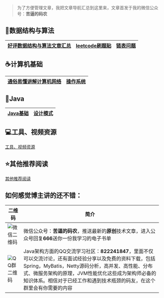 > 为了方便管理文章，我把文章导航汇总到这里来，文章首发于我的微信公众号：**苦逼的码农**

## :tophat:数据结构与算法 ##


[好评数据结构与算法文章汇总](src/Data_Structure_And_Algorithm.md) | [leetcode刷题贴](src/leetcode.md) | [链表问题](src/Linklist_Problem.md)
---|---|---




## :coffee:计算机基础 ##


[通俗易懂讲解计算机网络](src/Computer_Networking.md) | [操作系统](src/Compuer_System.md)
---|---


## :page_facing_up:Java ##


[Java基础](src/JavaBase.md) | [设计模式](src/Design_Pattern.md)
---|---



## :computer:工具、视频资源 ##

[工具、视频资源](src/resource.md)

## :star:其他推荐阅读 ##

[其他推荐阅读](src/oter.md)



## 如何感觉博主讲的还不错： 


二维码 | 简介
---|---
![微信二维码](http://pizj3hugp.bkt.clouddn.com/FjhvIlCY4iG8ue5akINrW9nfvUDk) | 微信公众号：**苦逼的码农**，推送最新的**原创**技术文章，进入公众号回复**666**送你一份我学习的电子书单
![QQ群二维码](http://pizj3hugp.bkt.clouddn.com/FqnZHdZWXAv2kZ6pInt3vrLSZqik)| Java架构方面的QQ交流学习社区：**822241847**，里面不仅可以交流讨论，还有面试经验分享以及免费的资料下载，包括Spring，MyBatis，Netty源码分析，高并发、高性能、分布式、微服务架构的原理，JVM性能优化这些成为架构师必备的知识体系。相信对于已经工作和遇到技术瓶颈的码友，在这个群里会有你需要的内容














